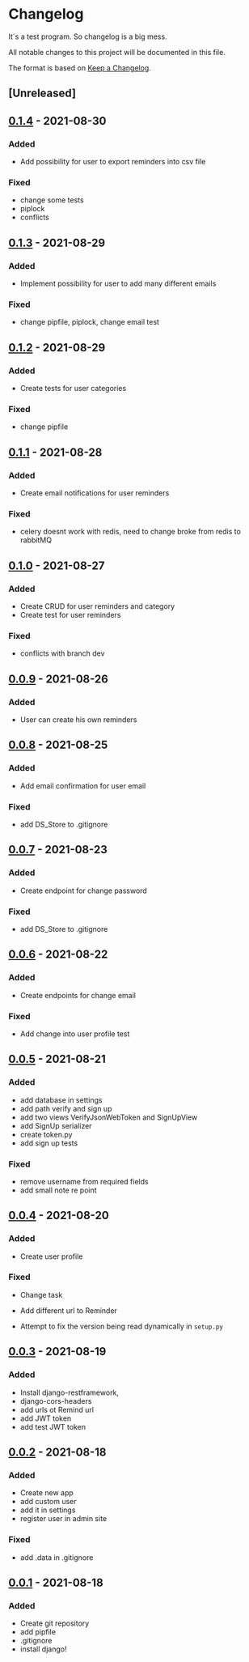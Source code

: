 # Changelog
It`s a test program. So changelog is a big mess.

All notable changes to this project will be documented in this file.

The format is based on [Keep a
Changelog](https://keepachangelog.com/en/1.0.0/).

## [Unreleased]
 
## [0.1.4] - 2021-08-30
### Added
 - Add possibility for user to export reminders into csv file 
 
### Fixed
- change some tests
- piplock
- conflicts

## [0.1.3] - 2021-08-29
### Added
 - Implement possibility for user to add many different emails 
 
### Fixed
- change pipfile, piplock, change email test

## [0.1.2] - 2021-08-29
### Added
 - Create tests for user categories
 
### Fixed
- change pipfile

## [0.1.1] - 2021-08-28
### Added
 - Create email notifications for user reminders
 
### Fixed
- celery doesnt work with redis, need to change broke from redis to rabbitMQ

## [0.1.0] - 2021-08-27

### Added
- Create CRUD for user reminders and category
- Create test for user reminders
### Fixed
- conflicts with branch dev
## [0.0.9] - 2021-08-26

### Added
- User can create his own reminders


## [0.0.8] - 2021-08-25

### Added
- Add email confirmation for user email

### Fixed

- add DS_Store to .gitignore


## [0.0.7] - 2021-08-23

### Added
- Create endpoint for change password

### Fixed

- add DS_Store to .gitignore
## [0.0.6] - 2021-08-22

### Added

- Create endpoints for change email

### Fixed
- Add change into user profile test

## [0.0.5] - 2021-08-21

### Added
- add database in settings
- add path verify and sign up
- add two views VerifyJsonWebToken and SignUpView
- add SignUp serializer
- create token.py
- add sign up tests

### Fixed

- remove username from required fields
- add small note re point

## [0.0.4] - 2021-08-20

### Added
- Create user profile

### Fixed
- Change task
- Add different url to Reminder

- Attempt to fix the version being read dynamically in `setup.py`

## [0.0.3] - 2021-08-19

### Added

- Install django-restframework,
- django-cors-headers
- add urls ot Remind url
- add JWT token
- add test JWT token

## [0.0.2] - 2021-08-18

### Added

- Create new app
- add custom user
- add it in settings
- register user in admin site

### Fixed

- add .data in .gitignore

## [0.0.1] - 2021-08-18
### Added

- Create git repository
- add pipfile
- .gitignore
- install django!



[0.0.1]: https://github.com/InkSmile/RemindMe/commit/906c056cc414426b3c4738c19ce91bcc93b25f7d
[0.0.2]: https://github.com/InkSmile/RemindMe/commit/9f8f805101ebf909ace46da04656419014a133fd
[0.0.3]: https://github.com/InkSmile/RemindMe/commit/9a0dd86410e891341ef16fe1e7ce4b7036c8d696
[0.0.4]: https://github.com/InkSmile/RemindMe/commit/d971c4e2c1c023ef6aeed4c70cd54bf3bb45508e
[0.0.5]: https://github.com/InkSmile/RemindMe/commit/3bffa9c6bd52501166a8bee2409acac14affe8ec
[0.0.6]: https://github.com/InkSmile/RemindMe/commit/403a221a103685b64f600c2f03e2eafc49495a32
[0.0.7]: https://github.com/InkSmile/RemindMe/commit/4ce9485439ce38562be001edad72a458d084607b
[0.0.8]: https://github.com/InkSmile/RemindMe/commit/822ac6dd787b5929780946f3608b5a17c9fe4ea2
[0.0.9]: https://github.com/InkSmile/RemindMe/commit/2492b8d49212e8af8c3dbfeda680c18faf3db6de
[0.1.0]: https://github.com/InkSmile/RemindMe/commit/f70f4d2f636ae15e009c6d988d49da38bcaf7025
[0.1.1]: https://github.com/InkSmile/RemindMe/commit/836f68ee1e9084820428573a3622762d01abcd5d
[0.1.2]: https://github.com/InkSmile/RemindMe/commit/2ea1bc534d526e90caa4d47fbdc392ed283af4c9
[0.1.3]: https://github.com/InkSmile/RemindMe/commit/756bdd6826e7f556a56e40be29558b48af115786
[0.1.4]: https://github.com/InkSmile/RemindMe/commit/f63ca019ec53f613af04d44b7f697283c0fcc7eb